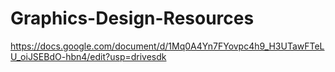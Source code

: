 # Graphics-Design-Resources

https://docs.google.com/document/d/1Mq0A4Yn7FYovpc4h9_H3UTawFTeLU_oiJSEBdO-hbn4/edit?usp=drivesdk

